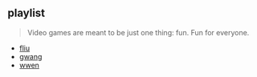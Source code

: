 ## playlist

> Video games are meant to be just one thing: fun. Fun for everyone.

- [fliu](game/fliu.md)
- [gwang](game/gwang.md)
- [wwen](game/wwen.md)